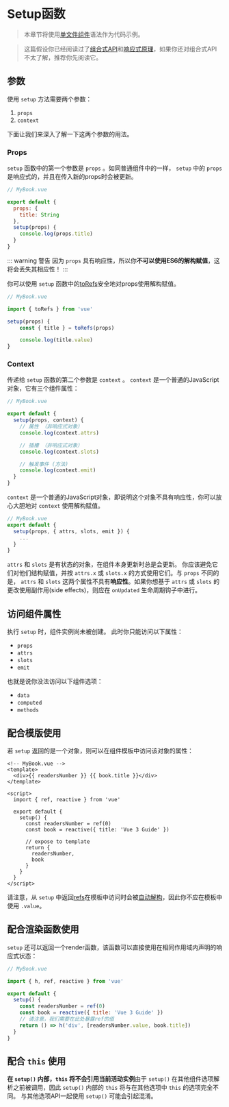 # Setup函数

> 本章节将使用[单文件组件](single-file-component.html)语法作为代码示例。

> 这篇假设你已经阅读过了[组合式API](composition-api-introduction.html)和[响应式原理](reactivity-fundamentals.html)，如果你还对组合式API不太了解，推荐你先阅读它。

## 参数

使用 `setup` 方法需要两个参数：

1. `props`
2. `context`

下面让我们来深入了解一下这两个参数的用法。

### Props

`setup` 函数中的第一个参数是 `props` 。如同普通组件中的一样， `setup` 中的 `props` 是响应式的，并且在传入新的props时会被更新。

```js
// MyBook.vue

export default {
  props: {
    title: String
  },
  setup(props) {
    console.log(props.title)
  }
}
```

::: warning 警告
因为 `props` 具有响应性，所以你**不可以使用ES6的解构赋值**，这将会丢失其相应性！
:::

你可以使用 `setup` 函数中的[toRefs](reactivity-fundamentals.html#destructuring-reactive-state)安全地对props使用解构赋值。

```js
// MyBook.vue

import { toRefs } from 'vue'

setup(props) {
	const { title } = toRefs(props)

	console.log(title.value)
}
```

### Context

传递给 `setup` 函数的第二个参数是 `context` 。 `context` 是一个普通的JavaScript对象，它有三个组件属性：

```js
// MyBook.vue

export default {
  setup(props, context) {
    // 属性 （非响应式对象）
    console.log(context.attrs)

    // 插槽 （非响应式对象）
    console.log(context.slots)

    // 触发事件 (方法)
    console.log(context.emit)
  }
}
```

`context` 是一个普通的JavaScript对象，即说明这个对象不具有响应性，你可以放心大胆地对 `context` 使用解构赋值。

```js
// MyBook.vue
export default {
  setup(props, { attrs, slots, emit }) {
    ...
  }
}
```

`attrs` 和 `slots` 是有状态的对象，在组件本身更新时总是会更新。 你应该避免它们对他们结构赋值，并按 `attrs.x` 或 `slots.x` 的方式使用它们。与 `props` 不同的是， `attrs` 和 `slots` 这两个属性不具有**响应性**。如果你想基于 `attrs` 或 `slots` 的更改使用副作用(side effects)，则应在 `onUpdated` 生命周期钩子中进行。

## 访问组件属性

执行 `setup` 时，组件实例尚未被创建。 此时你只能访问以下属性：

- `props`
- `attrs`
- `slots`
- `emit`

也就是说你没法访问以下组件选项：

- `data`
- `computed`
- `methods`

## 配合模版使用

若 `setup` 返回的是一个对象，则可以在组件模板中访问该对象的属性：

```vue-html
<!-- MyBook.vue -->
<template>
  <div>{{ readersNumber }} {{ book.title }}</div>
</template>

<script>
  import { ref, reactive } from 'vue'

  export default {
    setup() {
      const readersNumber = ref(0)
      const book = reactive({ title: 'Vue 3 Guide' })

      // expose to template
      return {
        readersNumber,
        book
      }
    }
  }
</script>
```

请注意，从 `setup` 中返回[refs](../api/refs-api.html#ref)在模板中访问时会被[自动解构](../api/refs-api.html#access-in-templates)，因此你不应在模板中使用 `.value`。

## 配合渲染函数使用

`setup` 还可以返回一个render函数，该函数可以直接使用在相同作用域内声明的响应式状态：

```js
// MyBook.vue

import { h, ref, reactive } from 'vue'

export default {
  setup() {
    const readersNumber = ref(0)
    const book = reactive({ title: 'Vue 3 Guide' })
    // 请注意，我们需要在此处暴露ref的值
    return () => h('div', [readersNumber.value, book.title])
  }
}
```

## 配合 `this` 使用

**在 `setup()` 内部，`this` 将不会引用当前活动实例**由于 `setup()` 在其他组件选项解析之前被调用，因此 `setup()` 内部的 `this` 将与在其他选项中 `this` 的选项完全不同。 与其他选项API一起使用 `setup()` 可能会引起混淆。